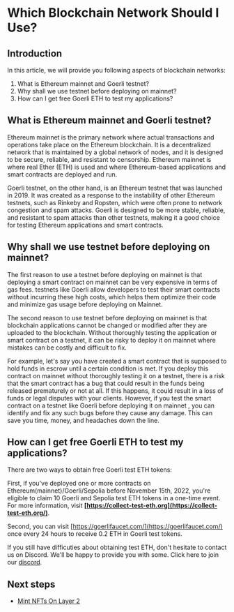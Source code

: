 # Which Blockchain Network Should I Use?

## Introduction

In this article, we will provide you following aspects of blockchain networks:

1. What is Ethereum mainnet and Goerli testnet?
2. Why shall we use testnet before deploying on mainnet?
3. How can I get free Goerli ETH to test my applications?

## What is Ethereum mainnet and Goerli testnet?

Ethereum mainnet is the primary network where actual transactions and operations take place on the Ethereum blockchain. It is a decentralized network that is maintained by a global network of nodes, and it is designed to be secure, reliable, and resistant to censorship. Ethereum mainnet is where real Ether (ETH) is used and where Ethereum-based applications and smart contracts are deployed and run.

Goerli testnet, on the other hand, is an Ethereum testnet that was launched in 2019. It was created as a response to the instability of other Ethereum testnets, such as Rinkeby and Ropsten, which were often prone to network congestion and spam attacks. Goerli is designed to be more stable, reliable, and resistant to spam attacks than other testnets, making it a good choice for testing Ethereum applications and smart contracts.

## Why shall we use testnet before deploying on mainnet?

The first reason to use a testnet before deploying on mainnet is that deploying a smart contract on mainnet can be very expensive in terms of gas fees. testnets like Goerli allow developers to test their smart contracts without incurring these high costs, which helps them optimize their code and minimize gas usage before deploying on Mainnet. 

The second reason to use testnet before deploying on mainnet is that blockchain applications cannot be changed or modified after they are uploaded to the blockchain. Without thoroughly testing the application or smart contract on a testnet, it can be risky to deploy it on mainnet where mistakes can be costly and difficult to fix. 

For example, let's say you have created a smart contract that is supposed to hold funds in escrow until a certain condition is met. If you deploy this contract on mainnet without thoroughly testing it on a testnet, there is a risk that the smart contract has a bug that could result in the funds being released prematurely or not at all. If this happens, it could result in a loss of funds or legal disputes with your clients. However, if you test the smart contract on a testnet like Goerli before deploying it on mainnet , you can identify and fix any such bugs before they cause any damage. This can save you time, money, and headaches down the line.

## How can I get free Goerli ETH to test my applications?

There are two ways to obtain free Goerli test ETH tokens:

First, if you've deployed one or more contracts on Ethereum(mainnet)/Goerli/Sepolia before November 15th, 2022, you're eligible to claim 10 Goerli and Sepolia test ETH tokens in a one-time event.  For more information, visit **[https://collect-test-eth.org](https://collect-test-eth.org/)**.

Second, you can visit [https://goerlifaucet.com/](https://goerlifaucet.com/) once every 24 hours to receive 0.2 ETH in Goerli test tokens.

If you still have difficuties about obtaining test ETH, don't hesitate to contact us on Discord. We'll be happy to provide you with some. Click here to join our [discord](https://discord.gg/kBPNmk2GS4).

## Next steps

- [Mint NFTs On Layer 2](https://docs.reddio.com/guide/getting-started/mint-nfts-on-layer-2.html)